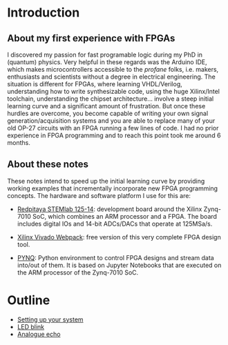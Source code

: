 # Introduction
## About my first experience with FPGAs
I discovered my passion for fast programable logic during my PhD in (quantum) physics. Very helpful in these regards was the Arduino IDE, which makes microcontrollers accessible to the _profane_ folks, i.e. makers, enthusiasts and scientists without a degree in electrical engineering. The situation is different for FPGAs, where learning VHDL/Verilog, understanding how to write synthesizable code, using the huge Xilinx/Intel toolchain, understanding the chipset architecture... involve a steep initial learning curve and a significant amount of frustration. But once these hurdles are overcome, you become capable of writing your own signal generation/acquisition systems and you are able to replace many of your old OP-27 circuits with an FPGA running a few lines of code. I had no prior experience in FPGA programming and to reach this point took me around 6 months. 
## About these notes
These notes intend to speed up the initial learning curve by providing working examples that incrementally incorporate new FPGA programming concepts. The hardware and software platform I use for this are:
* [Redpitaya STEMlab 125-14](https://www.redpitaya.com/Catalog/p20/stemlab-125-14-starter-kit?cat=c105): development board around the Xilinx Zynq-7010 SoC, which combines an ARM processor and a FPGA. The board includes digital IOs and 14-bit ADCs/DACs that operate at 125MSa/s.

* [Xilinx Vivado Webpack](https://www.xilinx.com/products/design-tools/vivado.html): free version of this very complete FPGA design tool.

* [PYNQ](http://www.pynq.io/): Python environment to control FPGA designs and stream data into/out of them. It is based on Jupyter Notebooks that are executed on the ARM processor of the Zynq-7010 SoC.

# Outline
* [Setting up your system](Setting-up-your-system)
* [LED blink](LED-blink)
* [Analogue echo](Analogue-echo)







